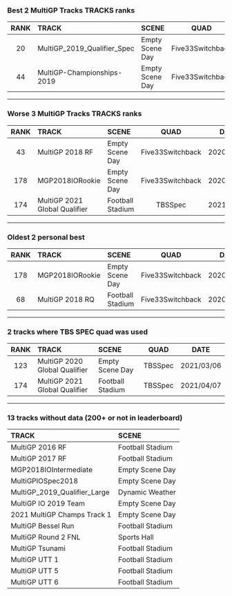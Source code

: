 ### Best 2 MultiGP Tracks TRACKS ranks
|RANK|TRACK|SCENE|QUAD|DATE|
|:---:|:---|:---|:---:|:---:|
|20|MultiGP_2019_Qualifier_Spec|Empty Scene Day|Five33Switchback|2021/02/17|
|44|MultiGP-Championships-2019|Empty Scene Day|Five33Switchback|2021/08/19|
---
### Worse 3 MultiGP Tracks TRACKS ranks
|RANK|TRACK|SCENE|QUAD|DATE|
|:---:|:---|:---|:---:|:---:|
|43|MultiGP 2018 RF|Empty Scene Day|Five33Switchback|2020/12/28|
|178|MGP2018IORookie|Empty Scene Day|Five33Switchback|2020/11/16|
|174|MultiGP 2021 Global Qualifier|Football Stadium|TBSSpec|2021/04/07|
---
### Oldest 2 personal best
|RANK|TRACK|SCENE|QUAD|DATE|
|:---:|:---|:---|:---:|:---:|
|178|MGP2018IORookie|Empty Scene Day|Five33Switchback|2020/11/16|
|68|MultiGP 2018 RQ|Football Stadium|Five33Switchback|2020/11/16|
---
### 2 tracks where TBS SPEC quad was used
|RANK|TRACK|SCENE|QUAD|DATE|
|:---:|:---|:---|:---:|:---:|
|123|MultiGP 2020 Global Qualifier|Empty Scene Day|TBSSpec|2021/03/06|
|174|MultiGP 2021 Global Qualifier|Football Stadium|TBSSpec|2021/04/07|
---
### 13 tracks without data (200+ or not in leaderboard)
|TRACK|SCENE|
|:---|:---|
|MultiGP 2016 RF|Football Stadium|
|MultiGP 2017 RF|Football Stadium|
|MGP2018IOIntermediate|Empty Scene Day|
|MultiGPIOSpec2018|Empty Scene Day|
|MultiGP_2019_Qualifier_Large|Dynamic Weather|
|MultiGP IO 2019 Team|Empty Scene Day|
|2021 MultiGP Champs Track 1|Empty Scene Day|
|MultiGP Bessel Run|Football Stadium|
|MultiGP Round 2 FNL|Sports Hall|
|MultiGP Tsunami|Football Stadium|
|MultiGP UTT 1|Football Stadium|
|MultiGP UTT 5|Football Stadium|
|MultiGP UTT 6|Football Stadium|
